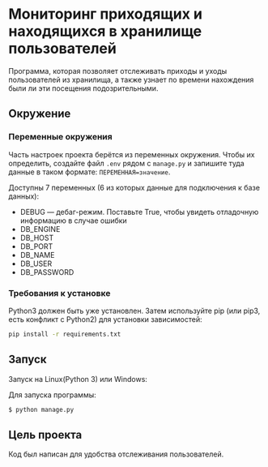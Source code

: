 # Мониторинг приходящих и находящихся в хранилище пользователей

Программа, которая позволяет отслеживать приходы и уходы пользователей из хранилища, а также узнает по времени нахождения были ли эти посещения подозрительными.

## Окружение

### Переменные окружения
Часть настроек проекта берётся из переменных окружения. Чтобы их определить, создайте файл ```.env``` рядом с ```manage.py``` и запишите туда данные в таком формате: ```ПЕРЕМЕННАЯ=значение```.

Доступны 7 переменных (6 из которых данные для подключения к базе данных):
- DEBUG — дебаг-режим. Поставьте True, чтобы увидеть отладочную информацию в случае ошибки
- DB_ENGINE
- DB_HOST
- DB_PORT
- DB_NAME
- DB_USER
- DB_PASSWORD

### Требования к установке

Python3 должен быть уже установлен. Затем используйте pip (или pip3, есть конфликт с Python2) для установки зависимостей:

```bash
pip install -r requirements.txt
```
## Запуск

Запуск на Linux(Python 3) или Windows:


Для запуска программы:

```bash
$ python manage.py
```


## Цель проекта

Код был написан для удобства отслеживания пользователей.
